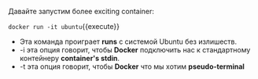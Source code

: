 Давайте запустим более exciting container:

`docker run -it ubuntu`{{execute}}

- Эта команда проиграет **runs** с системой Ubuntu без излишеств.
- -i эта опция говорит, чтобы **Docker** подключить нас к стандартному контейнеру **container's stdin**.
- -t эта опция говорит, чтобы **Docker**  что мы хотим **pseudo-terminal**
